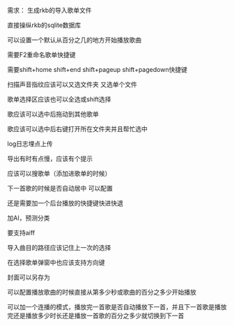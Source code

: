 需求：
生成rkb的导入歌单文件

直接操纵rkb的sqlite数据库

可以设置一个默认从百分之几的地方开始播放歌曲

需要F2重命名歌单快捷键

需要shift+home shift+end  shift+pageup shift+pagedown快捷键

扫描声音指纹应该可以又选文件夹 又选单个文件

歌单选择区应该也可以全选或shift选择

歌应该可以选中后拖动到其他歌单

歌应该可以选中后右键打开所在文件夹并且帮忙选中

log日志埋点上传

导出有时有点慢，应该有个提示

应该可以搜歌单（添加进歌单的时候）

下一首歌的时候是否自动居中 可以配置

还是需要加一个后台播放的快捷键快进快退

加AI，预测分类

要支持aiff

导入曲目的路径应该记住上一次的选择

在选择歌单弹窗中也应该支持方向键

封面可以另存为

可以配置播放歌曲的时候直接从第多少秒或歌曲的百分之多少开始播放

可以加一个连播的模式，播放完一首歌是否自动播放下一首，并且下一首歌是播放完还是播放多少时长还是播放一首歌的百分之多少就切换到下一首
